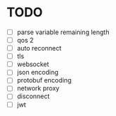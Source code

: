 
# TODO
- [ ] parse variable remaining length
- [ ] qos 2
- [ ] auto reconnect
- [ ] tls
- [ ] websocket
- [ ] json encoding
- [ ] protobuf encoding
- [ ] network proxy
- [ ] disconnect
- [ ] jwt
